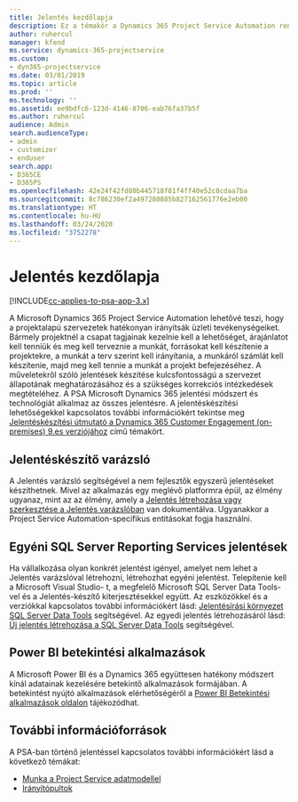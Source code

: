 ```yaml
---
title: Jelentés kezdőlapja
description: Ez a témakör a Dynamics 365 Project Service Automation rendszerben történő jelentések leírását tartalmazza.
author: ruhercul
manager: kfend
ms.service: dynamics-365-projectservice
ms.custom:
- dyn365-projectservice
ms.date: 03/01/2019
ms.topic: article
ms.prod: ''
ms.technology: ''
ms.assetid: ee9bdfc6-123d-4146-8706-eab76fa37b5f
ms.author: ruhercul
audience: Admin
search.audienceType:
- admin
- customizer
- enduser
search.app:
- D365CE
- D365PS
ms.openlocfilehash: 42e24f42fd80b445718f81f4ff40e52c8cdaa7ba
ms.sourcegitcommit: 8c786230ef2a497280885b827162561776e2eb00
ms.translationtype: HT
ms.contentlocale: hu-HU
ms.lasthandoff: 03/24/2020
ms.locfileid: "3752278"
---
```

# <a name="reporting-home-page"></a>Jelentés kezdőlapja

[!INCLUDE[cc-applies-to-psa-app-3.x](../includes/cc-applies-to-psa-app-3x.md)]

A Microsoft Dynamics 365 Project Service Automation lehetővé teszi, hogy a projektalapú szervezetek hatékonyan irányítsák üzleti tevékenységeiket. Bármely projektnél a csapat tagjainak kezelnie kell a lehetőséget, árajánlatot kell tenniük és meg kell terveznie a munkát, forrásokat kell készítenie a projektekre, a munkát a terv szerint kell irányítania, a munkáról számlát kell készítenie, majd meg kell tennie a munkát a projekt befejezéséhez. A műveletekről szóló jelentések készítése kulcsfontosságú a szervezet állapotának meghatározásához és a szükséges korrekciós intézkedések megtételéhez. A PSA Microsoft Dynamics 365 jelentési módszert és technológiát alkalmaz az összes jelentésre. A jelentéskészítési lehetőségekkel kapcsolatos további információkért tekintse meg [Jelentéskészítési útmutató a Dynamics 365 Customer Engagement (on-premises) 9.es verziójához](../analytics/reporting-analytics-with-dynamics-365.md) című témakört.

## <a name="report-wizard"></a>Jelentéskészítő varázsló

A Jelentés varázsló segítségével a nem fejlesztők egyszerű jelentéseket készíthetnek. Mivel az alkalmazás egy meglévő platformra épül, az élmény ugyanaz, mint az az élmény, amely a [Jelentés létrehozása vagy szerkesztése a Jelentés varázslóban](../basics/create-edit-copy-report-wizard.md) van dokumentálva. Ugyanakkor a Project Service Automation-specifikus entitásokat fogja használni.

## <a name="custom-sql-server-reporting-services-reports"></a>Egyéni SQL Server Reporting Services jelentések

Ha vállalkozása olyan konkrét jelentést igényel, amelyet nem lehet a Jelentés varázslóval létrehozni, létrehozhat egyéni jelentést. Telepítenie kell a Microsoft Visual Studio- t, a megfelelő Microsoft SQL Server Data Tools-vel és a Jelentés-készítő kiterjesztésekkel együtt. Az eszközökkel és a verziókkal kapcsolatos további információkért lásd: [Jelentésírási környezet SQL Server Data Tools](../analytics/report-writing-environment-using-sql-server-data-tools.md) segítségével. Az egyedi jelentés létrehozásáról lásd: [Új jelentés létrehozása a SQL Server Data Tools](../analytics/create-a-new-report-using-sql-server-data-tools.md) segítségével.

## <a name="power-bi-insights-apps"></a>Power BI betekintési alkalmazások

A Microsoft Power BI és a Dynamics 365 együttesen hatékony módszert kínál adatainak kezelésére betekintő alkalmazások formájában. A betekintést nyújtó alkalmazások elérhetőségéről a [Power BI Betekintési alkalmazások oldalon](https://powerbi.microsoft.com/power-bi-insights-apps/) tájékozódhat.


## <a name="additional-resources"></a>További információforrások
A PSA-ban történő jelentéssel kapcsolatos további információkért lásd a következő témákat:

- [Munka a Project Service adatmodellel](reports-working-project-service-data-model.md)
- [Irányítópultok](reports-dashboards.md)

